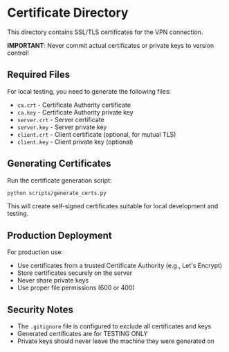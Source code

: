 # Certificate Directory

This directory contains SSL/TLS certificates for the VPN connection.

**IMPORTANT**: Never commit actual certificates or private keys to version control!

## Required Files

For local testing, you need to generate the following files:

- `ca.crt` - Certificate Authority certificate
- `ca.key` - Certificate Authority private key
- `server.crt` - Server certificate
- `server.key` - Server private key  
- `client.crt` - Client certificate (optional, for mutual TLS)
- `client.key` - Client private key (optional)

## Generating Certificates

Run the certificate generation script:

```bash
python scripts/generate_certs.py
```

This will create self-signed certificates suitable for local development and testing.

## Production Deployment

For production use:
- Use certificates from a trusted Certificate Authority (e.g., Let's Encrypt)
- Store certificates securely on the server
- Never share private keys
- Use proper file permissions (600 or 400)

## Security Notes

- The `.gitignore` file is configured to exclude all certificates and keys
- Generated certificates are for TESTING ONLY
- Private keys should never leave the machine they were generated on